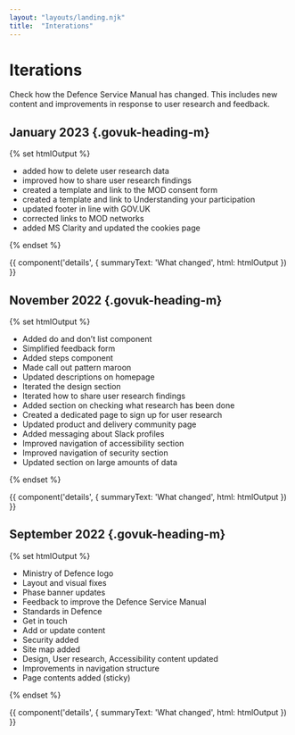 ```yaml
---
layout: "layouts/landing.njk"
title:  "Interations"
---
```


# Iterations

Check how the Defence Service Manual has changed. This includes new content and improvements in response to user research and feedback.

## January 2023 {.govuk-heading-m}

{% set htmlOutput %}
  <ul class="govuk-list govuk-list--bullet">
    <li>added how to delete user research data</li>
    <li>improved how to share user research findings</li>
    <li>created a template and link to the MOD consent form</li>
    <li>created a template and link to Understanding your participation</li>
    <li>updated footer in line with GOV.UK</li>
    <li>corrected links to MOD networks</li>
    <li>added MS Clarity and updated the cookies page</li>
  </ul>
{% endset %}

{{ component('details', {
  summaryText: 'What changed',
  html: htmlOutput
}) }}

## November 2022 {.govuk-heading-m}

{% set htmlOutput %}
  <ul class="govuk-list govuk-list--bullet">
    <li>Added do and don’t list component</li>
    <li>Simplified feedback form</li>
    <li>Added steps component</li>
    <li>Made call out pattern maroon</li>
    <li>Updated descriptions on homepage</li>
    <li>Iterated the design section</li>
    <li>Iterated how to share user research findings</li>
    <li>Added section on checking what research has been done</li>
    <li>Created a dedicated page to sign up for user research</li>
    <li>Updated product and delivery community page</li>
    <li>Added messaging about Slack profiles</li>
    <li>Improved navigation of accessibility section</li>
    <li>Improved navigation of security section</li>
    <li>Updated section on large amounts of data</li>
  </ul>
{% endset %}

{{ component('details', {
  summaryText: 'What changed',
  html: htmlOutput
}) }}

## September 2022 {.govuk-heading-m}

{% set htmlOutput %}
  <ul class="govuk-list govuk-list--bullet">
    <li>Ministry of Defence logo</li>
    <li>Layout and visual fixes</li>
    <li>Phase banner updates</li>
    <li>Feedback to improve the Defence Service Manual</li>
    <li>Standards in Defence</li>
    <li>Get in touch</li>
    <li>Add or update content</li>
    <li>Security added</li>
    <li>Site map added</li>
    <li>Design, User research, Accessibility content updated</li>
    <li>Improvements in navigation structure</li>
    <li>Page contents added (sticky)</li>
  </ul>
{% endset %}

{{ component('details', {
  summaryText: 'What changed',
  html: htmlOutput
}) }}




